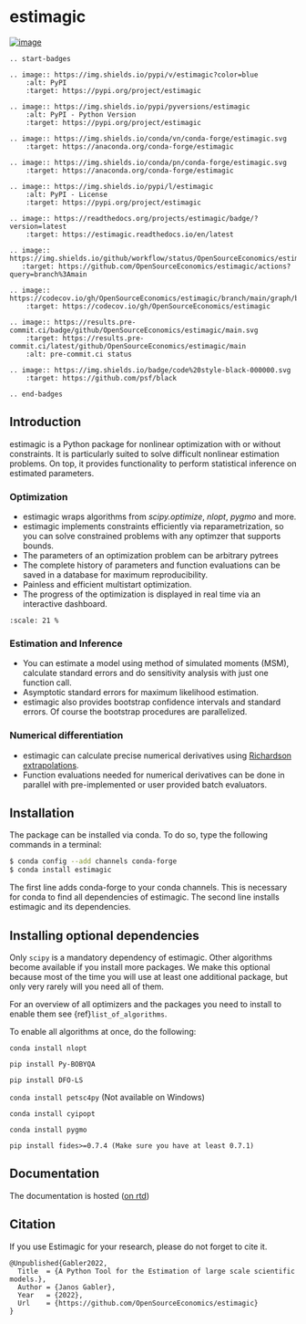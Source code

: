 # estimagic

[![image](https://img.shields.io/pypi/v/estimagic?color=blue)](https://pypi.org/project/estimagic)

```{eval-rst}
.. start-badges

.. image:: https://img.shields.io/pypi/v/estimagic?color=blue
    :alt: PyPI
    :target: https://pypi.org/project/estimagic

.. image:: https://img.shields.io/pypi/pyversions/estimagic
    :alt: PyPI - Python Version
    :target: https://pypi.org/project/estimagic

.. image:: https://img.shields.io/conda/vn/conda-forge/estimagic.svg
    :target: https://anaconda.org/conda-forge/estimagic

.. image:: https://img.shields.io/conda/pn/conda-forge/estimagic.svg
    :target: https://anaconda.org/conda-forge/estimagic

.. image:: https://img.shields.io/pypi/l/estimagic
    :alt: PyPI - License
    :target: https://pypi.org/project/estimagic

.. image:: https://readthedocs.org/projects/estimagic/badge/?version=latest
    :target: https://estimagic.readthedocs.io/en/latest

.. image:: https://img.shields.io/github/workflow/status/OpenSourceEconomics/estimagic/main/main
   :target: https://github.com/OpenSourceEconomics/estimagic/actions?query=branch%3Amain

.. image:: https://codecov.io/gh/OpenSourceEconomics/estimagic/branch/main/graph/badge.svg
    :target: https://codecov.io/gh/OpenSourceEconomics/estimagic

.. image:: https://results.pre-commit.ci/badge/github/OpenSourceEconomics/estimagic/main.svg
    :target: https://results.pre-commit.ci/latest/github/OpenSourceEconomics/estimagic/main
    :alt: pre-commit.ci status

.. image:: https://img.shields.io/badge/code%20style-black-000000.svg
    :target: https://github.com/psf/black

.. end-badges
```

## Introduction

estimagic is a Python package for nonlinear optimization with or without constraints.
It is particularly suited to solve difficult nonlinear estimation problems. On top, it
provides functionality to perform statistical inference on estimated parameters.

### Optimization

- estimagic wraps algorithms from *scipy.optimize*, *nlopt*, *pygmo* and more.
- estimagic implements constraints efficiently via reparametrization, so you can solve
  constrained problems with any optimzer that supports bounds.
- The parameters of an optimization problem can be arbitrary pytrees
- The complete history of parameters and function evaluations can be saved in a
  database for maximum reproducibility.
- Painless and efficient multistart optimization.
- The progress of the optimization is displayed in real time via an
  interactive dashboard.

```{image} docs/source/_static/images/dashboard.gif
:scale: 21 %
```

### Estimation and Inference

- You can estimate a model using method of simulated moments (MSM), calculate standard
  errors and do sensitivity analysis with just one function call.
- Asymptotic standard errors for maximum likelihood estimation.
- estimagic also provides bootstrap confidence intervals and standard errors.
  Of course the bootstrap procedures are parallelized.

### Numerical differentiation

- estimagic can calculate precise numerical derivatives using [Richardson extrapolations](https://en.wikipedia.org/wiki/Richardson_extrapolation).
- Function evaluations needed for numerical derivatives can be done in parallel
  with pre-implemented or user provided batch evaluators.

## Installation

The package can be installed via conda. To do so, type the following commands in a
terminal:

```bash
$ conda config --add channels conda-forge
$ conda install estimagic
```

The first line adds conda-forge to your conda channels. This is necessary for conda to
find all dependencies of estimagic. The second line installs estimagic and its
dependencies.

## Installing optional dependencies

Only `scipy` is a mandatory dependency of estimagic. Other algorithms
become available if you install more packages. We make this optional because most of the
time you will use at least one additional package, but only very rarely will you need all
of them.

For an overview of all optimizers and the packages you need to install to enable them
see {ref}`list_of_algorithms`.

To enable all algorithms at once, do the following:

`conda install nlopt`

`pip install Py-BOBYQA`

`pip install DFO-LS`

`conda install petsc4py` (Not available on Windows)

`conda install cyipopt`

`conda install pygmo`

`pip install fides>=0.7.4 (Make sure you have at least 0.7.1)`

## Documentation

The documentation is hosted ([on rtd](https://estimagic.readthedocs.io/en/latest/#))

## Citation

If you use Estimagic for your research, please do not forget to cite it.

```
@Unpublished{Gabler2022,
  Title  = {A Python Tool for the Estimation of large scale scientific models.},
  Author = {Janos Gabler},
  Year   = {2022},
  Url    = {https://github.com/OpenSourceEconomics/estimagic}
}
```
